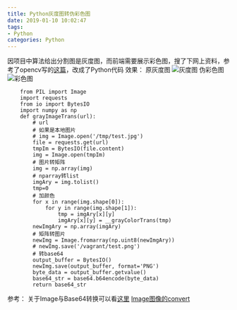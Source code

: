 ```yaml
---
title: Python灰度图转伪彩色图
date: 2019-01-10 10:02:47
tags: 
- Python
categories: Python
---
```

因项目中算法给出分割图是灰度图，而前端需要展示彩色图，搜了下网上资料，参考了opencv写的[这篇](http://blog.sina.com.cn/s/blog_8924265b0101ext1.html)，改成了Python代码
效果：
原灰度图
![灰度图](https://upload-images.jianshu.io/upload_images/14827444-b83e1508197f3373.png?imageMogr2/auto-orient/strip%7CimageView2/2/w/1240)
伪彩色图
![彩色图](https://upload-images.jianshu.io/upload_images/14827444-74c7a847851bcac8.png?imageMogr2/auto-orient/strip%7CimageView2/2/w/1240)

```
    from PIL import Image
    import requests
    from io import BytesIO
    import numpy as np
    def grayImageTrans(url):
        # url
        # 如果是本地图片
        # img = Image.open('/tmp/test.jpg')
        file = requests.get(url)
        tmpIm = BytesIO(file.content)
        img = Image.open(tmpIm)
        # 图片转矩阵
        img = np.array(img)
        # nparray转list
        imgAry = img.tolist()
        tmp=0
        # 加颜色
        for x in range(img.shape[0]):
            for y in range(img.shape[1]):
                tmp = imgAry[x][y]
                imgAry[x][y] = __grayColorTrans(tmp)
        newImgAry = np.array(imgAry)
        # 矩阵转图片
        newImg = Image.fromarray(np.uint8(newImgAry))
        # newImg.save('/vagrant/test.png')
        # 转base64
        output_buffer = BytesIO()
        newImg.save(output_buffer, format='PNG')
        byte_data = output_buffer.getvalue()
        base64_str = base64.b64encode(byte_data)
        return base64_str
```
参考：
关于Image与Base64转换可以看[这里](https://www.jianshu.com/p/2ff8e6f98257)
[Image图像的convert](https://my.oschina.net/112612/blog/1594140)